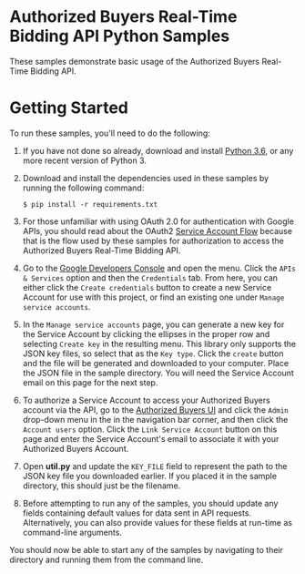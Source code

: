 # Authorized Buyers Real-Time Bidding API Python Samples

These samples demonstrate basic usage of the Authorized Buyers Real-Time
Bidding API.

# Getting Started

To run these samples, you'll need to do the following:

1. If you have not done so already, download and install
   [Python 3.6](https://www.python.org/downloads/release/python-360/), or any
   more recent version of Python 3.
1. Download and install the dependencies used in these samples by running the
   following command:
   
   ```
   $ pip install -r requirements.txt
   ```
1. For those unfamiliar with using OAuth 2.0 for authentication with Google
   APIs, you should read about the OAuth2
   [Service Account Flow](https://developers.google.com/accounts/docs/OAuth2ServiceAccount)
   because that is the flow used by these samples for authorization to access
   the Authorized Buyers Real-Time Bidding API.
1. Go to the [Google Developers Console](https://console.developers.google.com/)
   and open the menu. Click the `APIs & Services` option and then the
   `Credentials` tab. From here, you can either click the `Create credentials`
   button to create a new Service Account for use with this project, or find an
   existing one under `Manage service accounts`.
1. In the `Manage service accounts` page, you can generate a new key for the
   Service Account by clicking the ellipses in the proper row and selecting
   `Create key` in the resulting menu. This library only supports the JSON key
   files, so select that as the `Key type`. Click the `create` button and the
   file will be generated and downloaded to your computer. Place the JSON file
   in the sample directory. You will need the Service Account email on this
   page for the next step.
1. To authorize a Service Account to access your Authorized Buyers account via
   the API, go to the [Authorized Buyers UI](https://www.google.com/authorizedbuyers)
   and click the `Admin` drop-down menu in the in the navigation bar corner,
   and then click the `Account users` option. Click the `Link Service Account`
   button on this page and enter the Service Account's email to associate it
   with your Authorized Buyers Account.
1. Open **util.py** and update the `KEY_FILE` field to represent the
   path to the JSON key file you downloaded earlier. If you placed it in the
   sample directory, this should just be the filename.
1. Before attempting to run any of the samples, you should update any fields
   containing default values for data sent in API requests. Alternatively, you
   can also provide values for these fields at run-time as command-line
   arguments.

You should now be able to start any of the samples by navigating to their
directory and running them from the command line.

